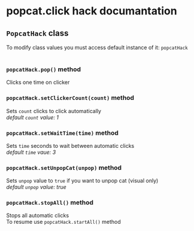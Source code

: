 # popcat.click hack documantation

## `PopcatHack` class
To modify class values you must access default instance of it: `popcatHack`
<br><br>

### `popcatHack.pop()` method
Clicks one time on clicker

### `popcatHack.setClickerCount(count)` method
Sets `count` clicks to click automatically<br>
*default `count` value: 1*

### `popcatHack.setWaitTime(time)` method
Sets `time` seconds to wait between automatic clicks<br>
*default `time` vaue: 3*

### `popcatHack.setUnpopCat(unpop)` method
Sets `unpop` value to `true` if you want to unpop cat (visual only)<br>
*default `unpop` value: true*

### `popcatHack.stopAll()` method
Stops all automatic clicks<br>
To resume use `popcatHack.startAll()` method